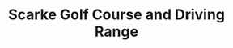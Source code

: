 ---
title: "Scarke Golf Course and Driving Range"
address: "Scarke New Ross Co. Wexford"
tel: "(051)421483"
county: "Wexford"
category: "Driving Ranges"
type: "Content"
lat: "52.41322619"
lng: "-6.889342261"
---